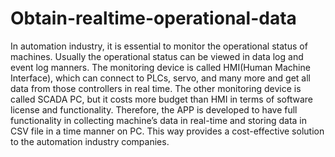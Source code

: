 # Obtain-realtime-operational-data
In automation industry, it is essential to monitor the operational status of machines. Usually the operational status can be viewed in data log and event log manners.
The monitoring device is called HMI(Human Machine Interface), which can connect to PLCs, servo, and many more and get all data from those controllers in real time. The other monitoring device is called SCADA PC, but it costs more budget than HMI in terms of software license and functionality.
Therefore, the APP is developed to have full functionality in collecting machine’s data in real-time and storing data in CSV file in a time manner on PC. This way provides a cost-effective solution to the automation industry companies.
